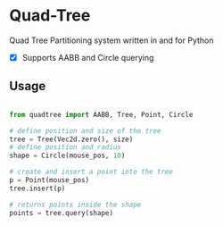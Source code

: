 # Quad-Tree
Quad Tree Partitioning system written in and for Python

- [x] Supports AABB and Circle querying

## Usage
```python

from quadtree import AABB, Tree, Point, Circle

# define position and size of the tree
tree = Tree(Vec2d.zero(), size)
# define position and radius
shape = Circle(mouse_pos, 10)

# create and insert a point into the tree
p = Point(mouse_pos)
tree.insert(p)

# returns points inside the shape
points = tree.query(shape)

```

